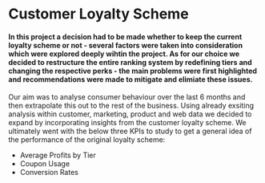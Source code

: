 # Customer Loyalty Scheme

#### In this project a decision had to be made whether to keep the current loyalty scheme or not - several factors were taken into consideration which were explored deeply wihtin the project. As for our choice we decided to restructure the entire ranking system by redefining tiers and changing the respective perks - the main problems were first highlighted and recommendations were made to mitigate and elimiate these issues. ####

Our aim was to analyse consumer behaviour over the last 6 months and then extrapolate this out to the rest of the business. Using already exsiting analysis within customer, marketing, product and web data we decided to expand by incorporating insights from the customer loyalty scheme. We ultimately went with the below three KPIs to study to get a general idea of the performance of the original loyalty scheme:

* Average Profits by Tier
* Coupon Usage
* Conversion Rates

